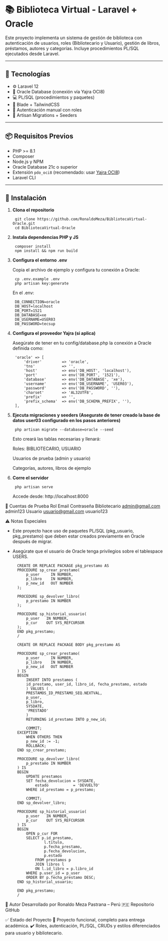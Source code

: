 # 📚 Biblioteca Virtual - Laravel + Oracle

Este proyecto implementa un sistema de gestión de biblioteca con autenticación de usuarios, roles (Bibliotecario y Usuario), gestión de libros, préstamos, autores y categorías. Incluye procedimientos PL/SQL ejecutados desde Laravel.

---

## 🚀 Tecnologías

- ⚙️ Laravel 12
- 🐘 Oracle Database (conexión vía Yajra OCI8)
- 💻 PL/SQL (procedimientos y paquetes)
- 🎨 Blade + TailwindCSS
- 🧩 Autenticación manual con roles
- 🔁 Artisan Migrations + Seeders

---

## 📦 Requisitos Previos

- PHP >= 8.1
- Composer
- Node.js y NPM
- Oracle Database 21c o superior
- Extensión `pdo_oci8` (recomendado: usar [Yajra OCI8](https://github.com/yajra/pdo-via-oci8))
- Laravel CLI

---

## 🔧 Instalación

1. **Clona el repositorio**

        git clone https://github.com/RonaldoMeza/BibliotecaVirtual-Oracle.git
        cd BibliotecaVirtual-Oracle


2. **Instala dependencias PHP y JS**

        composer install
        npm install && npm run build

3. **Configura el entorno .env**

    Copia el archivo de ejemplo y configura tu conexión a Oracle:

        cp .env.example .env
        php artisan key:generate

    En el .env:

        DB_CONNECTION=oracle
        DB_HOST=localhost
        DB_PORT=1521
        DB_DATABASE=xe
        DB_USERNAME=USER03
        DB_PASSWORD=tecsup

4. **Configura el proveedor Yajra (si aplica)**

    Asegúrate de tener en tu config/database.php la conexión a Oracle definida como:

        'oracle' => [
            'driver'         => 'oracle',
            'tns'            => '',
            'host'           => env('DB_HOST', 'localhost'),
            'port'           => env('DB_PORT', '1521'),
            'database'       => env('DB_DATABASE', 'xe'),
            'username'       => env('DB_USERNAME', 'USER03'),
            'password'       => env('DB_PASSWORD', ''),
            'charset'        => 'AL32UTF8',
            'prefix'         => '',
            'prefix_schema'  => env('DB_SCHEMA_PREFIX', ''),
        ],

5. **Ejecuta migraciones y seeders (Asegurate de tener creado la base de datos user03 configurado en los pasos anteriores)**

        php artisan migrate --database=oracle --seed

    Esto creará las tablas necesarias y llenará:

    Roles: BIBLIOTECARIO, USUARIO

    Usuarios de prueba (admin y usuario)

    Categorías, autores, libros de ejemplo

6. **Corre el servidor**

        php artisan serve

    Accede desde: http://localhost:8000


👥 Cuentas de Prueba
Rol	  Email	  Contraseña
Bibliotecario	admin@gmail.com  admin123
Usuario	usuario@gmail.com  usuario123


⚠️ Notas Especiales

- Este proyecto hace uso de paquetes PL/SQL (pkg_usuario, pkg_prestamo) que deben estar creados previamente en Oracle después de migrar.
- Asegúrate que el usuario de Oracle tenga privilegios sobre el tablespace USERS.

        CREATE OR REPLACE PACKAGE pkg_prestamo AS
        PROCEDURE sp_crear_prestamo(
            p_user     IN NUMBER,
            p_libro    IN NUMBER,
            p_new_id   OUT NUMBER
        );

        PROCEDURE sp_devolver_libro(
            p_prestamo IN NUMBER
        );

        PROCEDURE sp_historial_usuario(
            p_user   IN NUMBER,
            p_cur    OUT SYS_REFCURSOR
        );
        END pkg_prestamo;
        /

        CREATE OR REPLACE PACKAGE BODY pkg_prestamo AS

        PROCEDURE sp_crear_prestamo(
            p_user     IN NUMBER,
            p_libro    IN NUMBER,
            p_new_id   OUT NUMBER
        ) IS
        BEGIN
            INSERT INTO prestamos (
            id_prestamo, user_id, libro_id, fecha_prestamo, estado
            ) VALUES (
            PRESTAMOS_ID_PRESTAMO_SEQ.NEXTVAL,
            p_user,
            p_libro,
            SYSDATE,
            'PRESTADO'
            )
            RETURNING id_prestamo INTO p_new_id;

            COMMIT;
        EXCEPTION
            WHEN OTHERS THEN
            p_new_id := -1;
            ROLLBACK;
        END sp_crear_prestamo;

        PROCEDURE sp_devolver_libro(
            p_prestamo IN NUMBER
        ) IS
        BEGIN
            UPDATE prestamos
            SET fecha_devolucion = SYSDATE,
                estado           = 'DEVUELTO'
            WHERE id_prestamo = p_prestamo;

            COMMIT;
        END sp_devolver_libro;

        PROCEDURE sp_historial_usuario(
            p_user   IN NUMBER,
            p_cur    OUT SYS_REFCURSOR
        ) IS
        BEGIN
            OPEN p_cur FOR
            SELECT p.id_prestamo,
                    l.titulo,
                    p.fecha_prestamo,
                    p.fecha_devolucion,
                    p.estado
                FROM prestamos p
                JOIN libros l 
                ON l.id_libro = p.libro_id
            WHERE p.user_id = p_user
            ORDER BY p.fecha_prestamo DESC;
        END sp_historial_usuario;

        END pkg_prestamo;
        /


📝 Autor
Desarrollado por Ronaldo Meza Pastrana – Perú 🇵🇪
Repositorio GitHub

✅ Estado del Proyecto
📌 Proyecto funcional, completo para entrega académica.
✔️ Roles, autenticación, PL/SQL, CRUDs y estilos diferenciados para usuario y bibliotecario.

